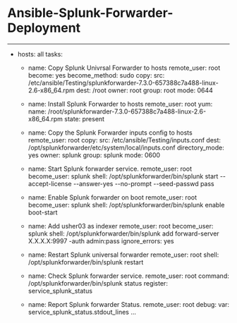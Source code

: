 # Ansible-Splunk-Forwarder-Deployment

---
- hosts: all
  tasks:
    - name: Copy Splunk Univrsal Forwarder to hosts
      remote_user: root
      become: yes
      become_method: sudo
      copy:
         src: /etc/ansible/Testing/splunkforwarder-7.3.0-657388c7a488-linux-2.6-x86_64.rpm
         dest: /root
         owner: root
         group: root
         mode: 0644

    - name: Install Splunk Forwarder to hosts
      remote_user: root
      yum:
       name: /root/splunkforwarder-7.3.0-657388c7a488-linux-2.6-x86_64.rpm
       state: present

    - name: Copy the Splunk Forwarder inputs config to hosts
      remote_user: root
      copy:
        src: /etc/ansible/Testing/inputs.conf
        dest: /opt/splunkforwarder/etc/system/local/inputs.conf
        directory_mode: yes
        owner: splunk
        group: splunk
        mode: 0600

    - name: Start Splunk forwarder service.
      remote_user: root
      become_user: splunk
      shell: /opt/splunkforwarder/bin/splunk start --accept-license --answer-yes --no-prompt --seed-passwd pass

    - name: Enable Splunk forwarder on boot
      remote_user: root
      become_user: splunk
      shell: /opt/splunkforwarder/bin/splunk enable boot-start

    - name: Add usher03 as indexer
      remote_user: root
      become_user: splunk
      shell: /opt/splunkforwarder/bin/splunk add forward-server X.X.X.X:9997 -auth admin:pass
      ignore_errors: yes

    - name: Restart Splunk universal forwarder
      remote_user: root
      shell: /opt/splunkforwarder/bin/splunk restart

    - name: Check Splunk forwarder service.
      remote_user: root
      command: /opt/splunkforwarder/bin/splunk status
      register: service_splunk_status
     
    - name: Report Splunk forwarder Status.
      remote_user: root
      debug:
         var: service_splunk_status.stdout_lines
...
